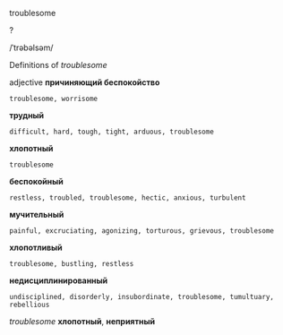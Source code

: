 troublesome

?

/ˈtrəbəlsəm/

Definitions of _troublesome_

adjective
**причиняющий беспокойство**

    troublesome, worrisome
**трудный**

    difficult, hard, tough, tight, arduous, troublesome
**хлопотный**

    troublesome
**беспокойный**

    restless, troubled, troublesome, hectic, anxious, turbulent
**мучительный**

    painful, excruciating, agonizing, torturous, grievous, troublesome
**хлопотливый**

    troublesome, bustling, restless
**недисциплинированный**

    undisciplined, disorderly, insubordinate, troublesome, tumultuary, rebellious

_troublesome_
**хлопотный**, **неприятный**